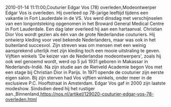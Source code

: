 2010-01-14 11:11:00,Couturier Edgar Vos (78) overleden,Modeontwerper Edgar Vos is overleden. Hij overleed op 78-jarige leeftijd tijdens een vakantie in Fort Lauderdale in de VS. Vos werd dinsdag met verschijnselen van een longontsteking opgenomen in het Broward General Medical Centre in Fort Lauderdale. Een dag later overleed hij aan een hartaanval. Christian Dior Vos wordt gezien als één van de grote Nederlandse couturiers. Hij ontwierp kleding voor veel bekende Nederlanders, maar was ook in het buitenland succesvol. Zijn streven was om mensen met een weinig aansprekend uiterlijk met zijn kleding toch een mooie uitstraling te geven. Vijftien winkels 'De keizer van de Nederlandse modeontwerpers', zoals hij ook wel genoemd wordt, werd op 5 juli 1931 geboren in Makassar in Nederlands-Indië. Na zijn studie aan de Rietveld Academie begon Vos met een stage bij Christian Dior in Parijs. In 1971 opende de couturier zijn eerste eigen salon. Bij zijn sterven had Vos vijftien winkels, onder meer in de exclusieve P.C. Hooftstraat in Amsterdam. Edgar Vos gaf in 2000 zijn laatste modeshow. Sindsdien deed hij het rustiger aan.,Binnenland,https://nos.nl/artikel/129020-couturier-edgar-vos-78-overleden.html